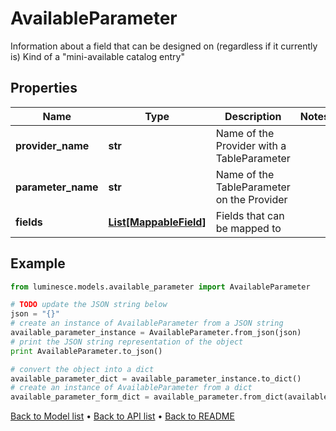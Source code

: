 # AvailableParameter

Information about a field that can be designed on (regardless if it currently is)  Kind of a \"mini-available catalog entry\"

## Properties
Name | Type | Description | Notes
------------ | ------------- | ------------- | -------------
**provider_name** | **str** | Name of the Provider with a TableParameter | 
**parameter_name** | **str** | Name of the TableParameter on the Provider | 
**fields** | [**List[MappableField]**](MappableField.md) | Fields that can be mapped to | 

## Example

```python
from luminesce.models.available_parameter import AvailableParameter

# TODO update the JSON string below
json = "{}"
# create an instance of AvailableParameter from a JSON string
available_parameter_instance = AvailableParameter.from_json(json)
# print the JSON string representation of the object
print AvailableParameter.to_json()

# convert the object into a dict
available_parameter_dict = available_parameter_instance.to_dict()
# create an instance of AvailableParameter from a dict
available_parameter_form_dict = available_parameter.from_dict(available_parameter_dict)
```
[Back to Model list](../README.md#documentation-for-models) &#8226; [Back to API list](../README.md#documentation-for-api-endpoints) &#8226; [Back to README](../README.md)


